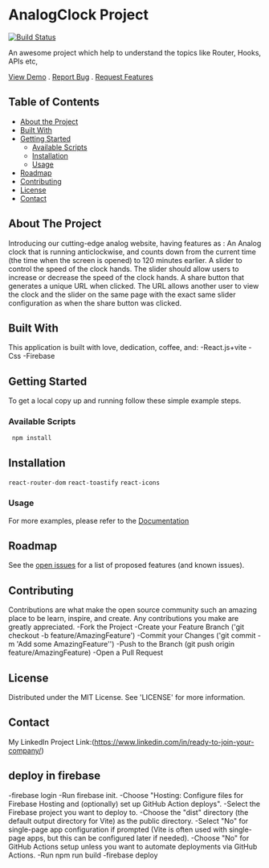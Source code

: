 # AnalogClock Project

[![Build Status](https://travis-ci.org/joemccann/dillinger.svg?branch=master)](https://travis-ci.org/joemccann/dillinger)

An awesome project which help to understand the topics like Router, Hooks, APIs etc,

[View Demo]((https://clockproject-4eda3.web.app/)) . [Report Bug](https://github.com/Ravipal123) . [Request Features](https://github.com/Ravipal123)

## Table of Contents
- [About the Project](#about-the-project)
- [Built With](#built-with)
- [Getting Started](#getting-started)
  - [Available Scripts](#prerequisites)
  - [Installation](#installation)
  - [Usage](#usage)
- [Roadmap](#roadmap)
- [Contributing](#contributing)
- [License](#license)
- [Contact](#contact)


## About The Project
Introducing our cutting-edge analog website, having features as : 
An Analog clock that is running anticlockwise, and counts down from the current time (the time when the screen is opened) to 120 minutes earlier.
A slider to control the speed of the clock hands. The slider should allow users to increase or decrease the speed of the clock hands.
A share button that generates a unique URL when clicked. The URL allows another user to view the clock and the slider on the same page with the exact same slider configuration as when the share button was clicked.


## Built With
This application is built with love, dedication, coffee, and:
-React.js+vite
-Css
-Firebase

## Getting Started
To get a local copy up and running follow these simple example steps.

### Available Scripts
``` npm install```

## Installation
```react-router-dom```
```react-toastify```
```react-icons```

### Usage
For more examples, please refer to the [Documentation](https://github.com/Ravipal123/Clock_project)

## Roadmap
See the [open issues](https://github.com/Ravipal123/Clock_project) for a list of proposed features (and known issues).

## Contributing
Contributions are what make the open source community such an amazing place to be learn, inspire, and create. Any contributions you make are greatly appreciated.
-Fork the Project
-Create your Feature Branch ('git checkout -b feature/AmazingFeature')
-Commit your Changes ('git commit -m 'Add some AmazingFeature'')
-Push to the Branch (git push origin feature/AmazingFeature)
-Open a Pull Request

## License
Distributed under the MIT License. See 'LICENSE' for more information.

## Contact
My LinkedIn Project Link:(https://www.linkedin.com/in/ready-to-join-your-company/)

## deploy in firebase
-firebase login
-Run firebase init.
-Choose "Hosting: Configure files for Firebase Hosting and (optionally) set up GitHub Action deploys".
-Select the Firebase project you want to deploy to.
-Choose the "dist" directory (the default output directory for Vite) as the public directory.
-Select "No" for single-page app configuration if prompted (Vite is often used with single-page apps, but this can be configured later if needed).
-Choose "No" for GitHub Actions setup unless you want to automate deployments via GitHub Actions.
-Run npm run build
-firebase deploy

